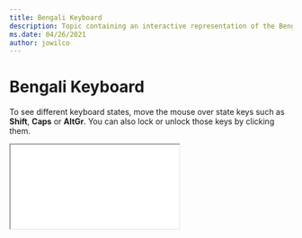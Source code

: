 ```yaml
--- 
title: Bengali Keyboard 
description: Topic containing an interactive representation of the Bengali Keyboard 
ms.date: 04/26/2021 
author: jowilco 
--- 
```

 
# Bengali Keyboard 
 
To see different keyboard states, move the mouse over state keys such as **Shift**, **Caps** or **AltGr**. You can also lock or unlock those keys by clicking them. 
 
<iframe src="kbdinben.html"></iframe> 
